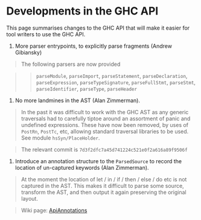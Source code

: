 # Developments in the GHC API



This page summarises changes to the GHC API that will make it easier for
tool writers to use the GHC API.


1. More parser entrypoints, to explicitly parse fragments (Andrew Gibiansky)

>
>
> The following parsers are now provided
>
>

>
> >
> >
> > `parseModule`, `parseImport`, `parseStatement`,  `parseDeclaration`,
> > `parseExpression`, `parseTypeSignature`,  `parseFullStmt`, `parseStmt`,
> > `parseIdentifier`,  `parseType`, `parseHeader`
> >
> >
>

1. No more landmines in the AST (Alan Zimmerman).

>
>
> In the past it was difficult to work with the GHC AST as any generic traversals had to carefully tiptoe around an assortment of panic and undefined expressions. These have now been removed, by uses of `PostRn`, `PostTc`, etc, allowing standard traversal libraries to be used.  See module `hsSyn/PlaceHolder`.
>
>

>
>
> The relevant commit is `7d3f2dfc7a45d741224c521e0f2a616a89f9506f`
>
>

1. Introduce an annotation structure to the `ParsedSource` to record the location of un-captured keywords (Alan Zimmerman).  

>
>
> At the moment the location of let / in / if / then / else / do etc is not captured in the AST. This makes it difficult to parse some source, transform the AST, and then output it again preserving the original layout.
>
>

>
>
> Wiki page: [ApiAnnotations](api-annotations)
>
>

